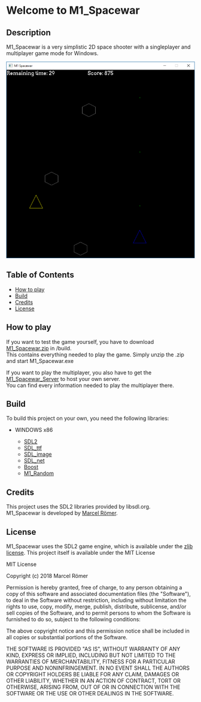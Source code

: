 # Welcome to M1_Spacewar

## Description
M1_Spacewar is a very simplistic 2D space shooter with a singleplayer and multiplayer game mode for Windows.  

![MultiplayerScreenshot](/doc/images/multiplayer_screenshot.png)

## Table of Contents
* [How to play](#how-to-play)
* [Build](#build)
* [Credits](#credits)
* [License](#license)

## How to play
If you want to test the game yourself, you have to download [M1_Spacewar.zip](https://github.com/mirogon/M1_Spacewar/tree/master/build )  in /build.  
This contains everything needed to play the game. Simply unzip the .zip and start M1_Spacewar.exe


If you want to play the multiplayer, you also have to get the [M1_Spacewar_Server](https://github.com/mirogon/M1_Spacewar_Server) to host your own server.  
You can find every information needed to play the multiplayer there.

## Build
To build this project on your own, you need the following libraries:

* WINDOWS x86

	* [SDL2](https://www.libsdl.org/download-2.0.php)
	* [SDL_ttf](https://www.libsdl.org/projects/SDL_ttf/)
	* [SDL_image](https://www.libsdl.org/projects/SDL_image/)
	* [SDL_net](https://www.libsdl.org/projects/SDL_net/)
	* [Boost](http://www.boost.org/doc/libs/1_66_0/more/getting_started/windows.html)
	* [M1_Random](/lib/M1Random/)

	
	
## Credits

This project uses the SDL2 libraries provided by libsdl.org.  
M1_Spacewar is developed by [Marcel Römer](https://github.com/mirogon).

## License

M1_Spacewar uses the SDL2 game engine, which is available under the [zlib license](http://www.gzip.org/zlib/zlib_license.html).
This project itself is available under the MIT License

MIT License

Copyright (c) 2018 Marcel Römer

Permission is hereby granted, free of charge, to any person obtaining a copy
of this software and associated documentation files (the "Software"), to deal
in the Software without restriction, including without limitation the rights
to use, copy, modify, merge, publish, distribute, sublicense, and/or sell
copies of the Software, and to permit persons to whom the Software is
furnished to do so, subject to the following conditions:

The above copyright notice and this permission notice shall be included in all
copies or substantial portions of the Software.

THE SOFTWARE IS PROVIDED "AS IS", WITHOUT WARRANTY OF ANY KIND, EXPRESS OR
IMPLIED, INCLUDING BUT NOT LIMITED TO THE WARRANTIES OF MERCHANTABILITY,
FITNESS FOR A PARTICULAR PURPOSE AND NONINFRINGEMENT. IN NO EVENT SHALL THE
AUTHORS OR COPYRIGHT HOLDERS BE LIABLE FOR ANY CLAIM, DAMAGES OR OTHER
LIABILITY, WHETHER IN AN ACTION OF CONTRACT, TORT OR OTHERWISE, ARISING FROM,
OUT OF OR IN CONNECTION WITH THE SOFTWARE OR THE USE OR OTHER DEALINGS IN THE
SOFTWARE.